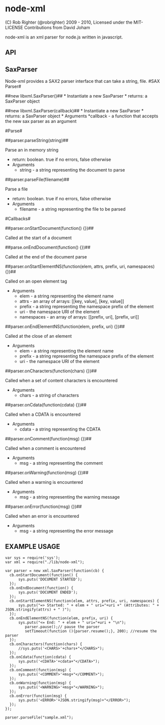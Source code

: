 node-xml
===================

(C) Rob Righter (@robrighter) 2009 - 2010, Licensed under the MIT-LICENSE
Contributions from David Joham

 node-xml is an xml parser for node.js written in javascript. 

 
API
---
 

SaxParser
---------

Node-xml provides a SAX2 parser interface that can take a string, file.
#SAX Parser#

##new libxml.SaxParser()##
	* Instantiate a new SaxParser
	* returns: a SaxParser object

##new libxml.SaxParser(callback)##
	* Instantiate a new SaxParser
	* returns: a SaxParser object
	* Arguments
		*callback - a function that accepts the new sax parser as an argument
	
#Parse#

##parser.parseString(string)##

Parse an in memory string
* return: boolean. true if no errors, false otherwise
* Arguments
	* string - a string representing the document to parse

##parser.parseFile(filename)##

Parse a file
* return: boolean. true if no errors, false otherwise
* Arguments
	* filename - a string representing the file to be parsed

#Callbacks#

##parser.onStartDocument(function() {})##

Called at the start of a document

##parse.onEndDocument(function() {})##

 Called at the end of the document parse

##parser.onStartElementNS(function(elem, attrs, prefix, uri, namespaces) {})##

Called on an open element tag
* Arguments
	* elem - a string representing the element name
	* attrs - an array of arrays: [[key, value], [key, value]]
	* prefix - a string representing the namespace prefix of the element
	* uri - the namespace URI of the element
	* namespaces - an array of arrays: [[prefix, uri], [prefix, uri]]

##parser.onEndElementNS(function(elem, prefix, uri) {})##

Called at the close of an element
* Arguments
	* elem - a string representing the element name
    * prefix - a string representing the namespace prefix of the element
    * uri - the namespace URI of the element

##parser.onCharacters(function(chars) {})##

Called when a set of content characters is encountered
* Arguments
	* chars - a string of characters

##parser.onCdata(function(cdata) {})##

Called when a CDATA is encountered
* Arguments
	* cdata - a string representing the CDATA

##parser.onComment(function(msg) {})##

Called when a comment is encountered
* Arguments
	* msg - a string representing the comment

##parser.onWarning(function(msg) {})##

Called when a warning is encountered
* Arguments
	* msg - a string representing the warning message

##parser.onError(function(msg) {})##

Called when an error is encountered
   * Arguments
		* msg - a string representing the error message
	

EXAMPLE USAGE
-------------

	var sys = require('sys');
	var xml = require("./lib/node-xml");
	
	var parser = new xml.SaxParser(function(cb) {
	  cb.onStartDocument(function() {
	      sys.puts('DOCUMENT STARTED');
	  });
	  cb.onEndDocument(function() {
	      sys.puts('DOCUMENT ENDED');
	  });
	  cb.onStartElementNS(function(elem, attrs, prefix, uri, namespaces) {
	      sys.puts("=> Started: " + elem + " uri="+uri +" (Attributes: " + JSON.stringify(attrs) + " )");
	  });
	  cb.onEndElementNS(function(elem, prefix, uri) {
	      sys.puts("<= End: " + elem + " uri="+uri + "\n");
	         parser.pause();// pause the parser
	         setTimeout(function (){parser.resume();}, 200); //resume the parser
	  });
	  cb.onCharacters(function(chars) {
	      //sys.puts('<CHARS>'+chars+"</CHARS>");
	  });
	  cb.onCdata(function(cdata) {
	      sys.puts('<CDATA>'+cdata+"</CDATA>");
	  });
	  cb.onComment(function(msg) {
	      sys.puts('<COMMENT>'+msg+"</COMMENT>");
	  });
	  cb.onWarning(function(msg) {
	      sys.puts('<WARNING>'+msg+"</WARNING>");
	  });
	  cb.onError(function(msg) {
	      sys.puts('<ERROR>'+JSON.stringify(msg)+"</ERROR>");
	  });
	});
	
	parser.parseFile("sample.xml");
